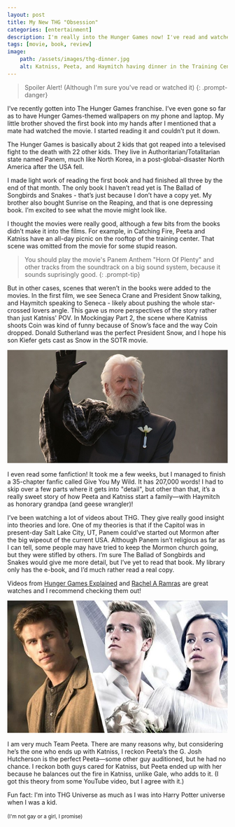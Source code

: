 ```yaml
---
layout: post
title: My New THG "Obsession"
categories: [entertainment]
description: I'm really into the Hunger Games now! I've read and watched everything (incl. SOTR) except the Snow prequel.
tags: [movie, book, review]
image:
    path: /assets/images/thg-dinner.jpg
    alt: Katniss, Peeta, and Haymitch having dinner in the Training Centre. (Effie is just out of shot)
---
```

>Spoiler Alert! (Although I'm sure you've read or watched it)
{: .prompt-danger}

I’ve recently gotten into The Hunger Games franchise. I’ve even gone so far as to have Hunger Games-themed wallpapers on my phone and laptop.
My little brother shoved the first book into my hands after I mentioned that a mate had watched the movie. I started reading it and couldn’t put it down.

The Hunger Games is basically about 2 kids that got reaped into a televised fight to the death with 22 other kids. They live in Authoritarian/Totalitarian state named Panem, much like North Korea, in a post-global-disaster North America after the USA fell.

I made light work of reading the first book and had finished all three by the end of that month.
The only book I haven’t read yet is The Ballad of Songbirds and Snakes - that’s just because I don’t have a copy yet.
My brother also bought Sunrise on the Reaping, and that is one depressing book. I’m excited to see what the movie might look like.

I thought the movies were really good, although a few bits from the books didn’t make it into the films. For example, in Catching Fire, Peeta and Katniss have an all-day picnic on the rooftop of the training center. That scene was omitted from the movie for some stupid reason.

> You should play the movie's Panem Anthem "Horn Of Plenty" and other tracks from the soundtrack on a big sound system, because it sounds suprisingly good.
{: .prompt-tip}

But in other cases, scenes that weren’t in the books were added to the movies. In the first film, we see Seneca Crane and President Snow talking, and Haymitch speaking to Seneca - likely about pushing the whole star-crossed lovers angle. This gave us more perspectives of the story rather than just Katniss' POV.
In Mockingjay Part 2, the scene where Katniss shoots Coin was kind of funny because of Snow’s face and the way Coin dropped. Donald Sutherland was the perfect President Snow, and I hope his son Kiefer gets cast as Snow in the SOTR movie.

![Snow waving to the crowd.](/assets/images/thg-snow.jpg)

I even read some fanfiction! It took me a few weeks, but I managed to finish a 35-chapter fanfic called Give You My Wild. It has 207,000 words! I had to skip over a few parts where it gets into "detail", but other than that, it’s a really sweet story of how Peeta and Katniss start a family—with Haymitch as honorary grandpa (and geese wrangler)!

I’ve been watching a lot of videos about THG. They give really good insight into theories and lore. One of my theories is that if the Capitol was in present-day Salt Lake City, UT, Panem could’ve started out Mormon after the big wipeout of the current USA.
Although Panem isn’t religious as far as I can tell, some people may have tried to keep the Mormon church going, but they were stifled by others. I’m sure The Ballad of Songbirds and Snakes would give me more detail, but I’ve yet to read that book. My library only has the e-book, and I’d much rather read a real copy.

Videos from [Hunger Games Explained](https://www.youtube.com/@hungergamesexplained) and [Rachel A Ramras](https://www.youtube.com/@RachelARamras) are great watches and I recommend checking them out!

![Snow laughing](/assets/images/thg-peetagale.jpg)

I am very much Team Peeta. There are many reasons why, but considering he’s the one who ends up with Katniss, I reckon Peeta’s the G. Josh Hutcherson is the perfect Peeta—some other guy auditioned, but he had no chance.
I reckon both guys cared for Katniss, but Peeta ended up with her because he balances out the fire in Katniss, unlike Gale, who adds to it. (I got this theory from some YouTube video, but I agree with it.)

Fun fact: I'm into THG Universe as much as I was into Harry Potter universe when I was a kid.

<small>(I'm not gay or a girl, I promise)</small>
